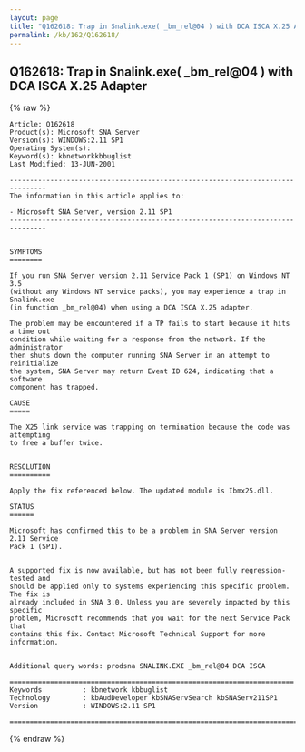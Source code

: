 ```yaml
---
layout: page
title: "Q162618: Trap in Snalink.exe( _bm_rel@04 ) with DCA ISCA X.25 Adapter"
permalink: /kb/162/Q162618/
---
```


## Q162618: Trap in Snalink.exe( _bm_rel@04 ) with DCA ISCA X.25 Adapter

{% raw %}

	Article: Q162618
	Product(s): Microsoft SNA Server
	Version(s): WINDOWS:2.11 SP1
	Operating System(s): 
	Keyword(s): kbnetworkkbbuglist
	Last Modified: 13-JUN-2001
	
	-------------------------------------------------------------------------------
	The information in this article applies to:
	
	- Microsoft SNA Server, version 2.11 SP1 
	-------------------------------------------------------------------------------
	
	
	SYMPTOMS
	========
	
	If you run SNA Server version 2.11 Service Pack 1 (SP1) on Windows NT 3.5
	(without any Windows NT service packs), you may experience a trap in Snalink.exe
	(in function _bm_rel@04) when using a DCA ISCA X.25 adapter.
	
	The problem may be encountered if a TP fails to start because it hits a time out
	condition while waiting for a response from the network. If the administrator
	then shuts down the computer running SNA Server in an attempt to reinitialize
	the system, SNA Server may return Event ID 624, indicating that a software
	component has trapped.
	
	CAUSE
	=====
	
	The X25 link service was trapping on termination because the code was attempting
	to free a buffer twice.
	
	
	RESOLUTION
	==========
	
	Apply the fix referenced below. The updated module is Ibmx25.dll.
	
	STATUS
	======
	
	Microsoft has confirmed this to be a problem in SNA Server version 2.11 Service
	Pack 1 (SP1).
	
	
	A supported fix is now available, but has not been fully regression-tested and
	should be applied only to systems experiencing this specific problem. The fix is
	already included in SNA 3.0. Unless you are severely impacted by this specific
	problem, Microsoft recommends that you wait for the next Service Pack that
	contains this fix. Contact Microsoft Technical Support for more information.
	
	
	Additional query words: prodsna SNALINK.EXE _bm_rel@04 DCA ISCA
	
	======================================================================
	Keywords          : kbnetwork kbbuglist
	Technology        : kbAudDeveloper kbSNAServSearch kbSNAServ211SP1
	Version           : WINDOWS:2.11 SP1
	
	=============================================================================
	

{% endraw %}
